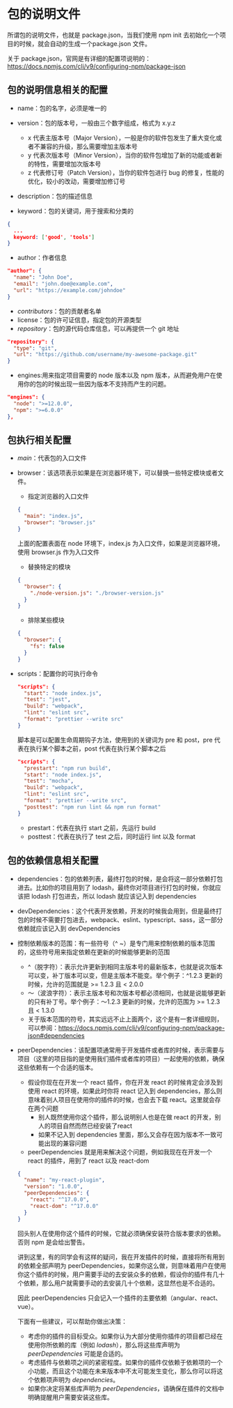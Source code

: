 # 包的说明文件

所谓包的说明文件，也就是 package.json，当我们使用 npm init 去初始化一个项目的时候，就会自动的生成一个package.json 文件。

关于 package.json，官网是有详细的配置项说明的：https://docs.npmjs.com/cli/v9/configuring-npm/package-json



## 包的说明信息相关的配置

- name：包的名字，必须是唯一的
- version：包的版本号，一般由三个数字组成，格式为 x.y.z
  - x 代表主版本号（Major Version），一般是你的软件包发生了重大变化或者不兼容的升级，那么需要增加主版本号
  - y 代表次版本号（Minor Version），当你的软件包增加了新的功能或者新的特性，需要增加次版本号
  - z 代表修订号（Patch Version），当你的软件包进行 bug 的修复，性能的优化，较小的改动，需要增加修订号

- description：包的描述信息
- keyword：包的关键词，用于搜索和分类的

```json
{
  ...
  keyword: ['good', 'tools']
}
```

- author：作者信息

```json
"author": {
  "name": "John Doe",
  "email": "john.doe@example.com",
  "url": "https://example.com/johndoe"
}
```

- *contributors*：包的贡献者名单
- license：包的许可证信息，指定包的开源类型
- *repository*：包的源代码仓库信息，可以再提供一个 git 地址

```json
"repository": {
  "type": "git",
  "url": "https://github.com/username/my-awesome-package.git"
}
```

- engines:用来指定项目需要的 node 版本以及 npm 版本，从而避免用户在使用你的包的时候出现一些因为版本不支持而产生的问题。

```json
"engines": {
  "node": ">=12.0.0",
  "npm": ">=6.0.0"
},
```



## 包执行相关配置

- *main*：代表包的入口文件

- browser：该选项表示如果是在浏览器环境下，可以替换一些特定模块或者文件。

  - 指定浏览器的入口文件

  ```json
  {
    "main": "index.js",
    "browser": "browser.js"
  }
  ```

  上面的配置表面在 node 环境下，index.js 为入口文件，如果是浏览器环境，使用 browser.js 作为入口文件

  - 替换特定的模块

  ```json
  {
    "browser": {
      "./node-version.js": "./browser-version.js"
    }
  }
  ```

  - 排除某些模块

  ```json
  {
    "browser": {
      "fs": false
    }
  }
  ```

- scripts：配置你的可执行命令

  ```json
  "scripts": {
    "start": "node index.js",
    "test": "jest",
    "build": "webpack",
    "lint": "eslint src",
    "format": "prettier --write src"
  }
  ```

  脚本是可以配置生命周期钩子方法，使用到的关键词为 pre 和 post，pre 代表在执行某个脚本之前，post 代表在执行某个脚本之后

  ```json
  "scripts": {
    "prestart": "npm run build",
    "start": "node index.js",
    "test": "mocha",
    "build": "webpack",
    "lint": "eslint src",
    "format": "prettier --write src",
    "posttest": "npm run lint && npm run format"
  }
  ```

  - prestart：代表在执行 start 之前，先运行 build
  - posttest：代表在执行了 test 之后，同时运行 lint 以及 format



## 包的依赖信息相关配置

- dependencies：包的依赖列表，最终打包的时候，是会将这一部分依赖打包进去。比如你的项目用到了 lodash，最终你对项目进行打包的时候，你就应该把 lodash 打包进去，所以 lodash 就应该记入到 dependencies

- devDependencies：这个代表开发依赖，开发的时候我会用到，但是最终打包的时候不需要打包进去，webpack、eslint、typescript、sass，这一部分依赖就应该记入到 devDependencies

- 控制依赖版本的范围：有一些符号（^  ~）是专门用来控制依赖的版本范围的，这些符号用来指定依赖在更新的时候能够更新的范围

  - ^（脱字符）：表示允许更新到相同主版本号的最新版本，也就是说次版本可以变，补丁版本可以变，但是主版本不能变。举个例子：^1.2.3 更新的时候，允许的范围就是 >= 1.2.3 且 < 2.0.0
  - ～（波浪字符）：表示主版本号和次版本号都必须相同，也就是说能够更新的只有补丁号。举个例子：～1.2.3 更新的时候，允许的范围为 >= 1.2.3 且 < 1.3.0
  - 关于版本范围的符号，其实远远不止上面两个，这个是有一套详细规则，可以参阅：https://docs.npmjs.com/cli/v9/configuring-npm/package-json#dependencies

- peerDependencies：该配置项通常用于开发插件或者库的时候，表示需要与项目（这里的项目指的是使用我们插件或者库的项目）一起使用的依赖，确保这些依赖有一个合适的版本。

  - 假设你现在在开发一个 react 插件，你在开发 react 的时候肯定会涉及到使用 react 的环境，如果此时你将 react 记入到 dependencies，那么则意味着别人项目在使用你的插件的时候，也会去下载 react。这里就会存在两个问题
    - 别人既然使用你这个插件，那么说明别人也是在做 react 的开发，别人的项目自然而然已经安装了react
    - 如果不记入到 dependencies 里面，那么又会存在因为版本不一致可能出现的兼容问题
  - peerDependencies 就是用来解决这个问题，例如我现在在开发一个 react 的插件，用到了 react 以及 react-dom

  ```json
  {
    "name": "my-react-plugin",
    "version": "1.0.0",
    "peerDependencies": {
      "react": "^17.0.0",
      "react-dom": "^17.0.0"
    }
  }
  ```

  回头别人在使用你这个插件的时候，它就必须确保安装符合版本要求的依赖。否则 npm 是会给出警告。

  讲到这里，有的同学会有这样的疑问，我在开发插件的时候，直接将所有用到的依赖全部声明为 peerDependencies，如果你这么做，则意味着用户在使用你这个插件的时候，用户需要手动的去安装众多的依赖，假设你的插件有几十个依赖，那么用户就需要手动的去安装几十个依赖，这显然也是不合适的。

  因此 peerDependencies 只会记入一个插件的主要依赖（angular、react、vue）。

  下面有一些建议，可以帮助你做出决策：

  - 考虑你的插件的目标受众。如果你认为大部分使用你插件的项目都已经在使用你所依赖的库（例如 *lodash*），那么将这些库声明为 *peerDependencies* 可能是合适的。
  - 考虑插件与依赖项之间的紧密程度。如果你的插件仅依赖于依赖项的一个小功能，而且这个功能在未来版本中不太可能发生变化，那么你可以将这个依赖项声明为 *dependencies*。
  - 如果你决定将某些库声明为 *peerDependencies*，请确保在插件的文档中明确提醒用户需要安装这些库。

